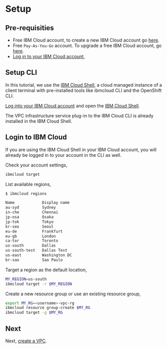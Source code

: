 # Setup

## Pre-requisities

* Free IBM Cloud account, to create a new IBM Cloud account go [here](https://ibm.github.io/workshop-setup/NEWACCOUNT/).
* Free `Pay-As-You-Go` account. To upgrade a free IBM Cloud account, go [here](https://ibm.github.io/workshop-setup/PAYASYOUGO/).
* [Log in to your IBM Cloud account](https://ibm.github.io/workshop-setup/IBMCLOUD/),

## Setup CLI

In this tutorial, we use the [IBM Cloud Shell](https://cloud.ibm.com/shell), a cloud managed instance of a client terminal with pre-installed tools like ibmcloud CLI and the OpenShift CLI.

[Log into your IBM Cloud account](https://ibm.github.io/workshop-setup/IBMCLOUD/) and open the [IBM Cloud Shell](https://cloud.ibm.com/shell).

The VPC infrastructure service plug-in to the IBM Cloud CLI is already installed in the IBM Cloud Shell.

## Login to IBM Cloud

If you are using the IBM Cloud Shell in your IBM Cloud account, you will already be logged in to your account in the CLI as well.

Check your account settings,

```bash
ibmcloud target
```

List available regions,

```bash
$ ibmcloud regions

Name            Display name
au-syd          Sydney
in-che          Chennai
jp-osa          Osaka
jp-tok          Tokyo
kr-seo          Seoul
eu-de           Frankfurt
eu-gb           London
ca-tor          Toronto
us-south        Dallas
us-south-test   Dallas Test
us-east         Washington DC
br-sao          Sao Paulo
```

Target a region as the default location,

```bash
MY_REGION=us-south
ibmcloud target -r $MY_REGION
```

Create a new resource group or use an existing resource group,

```bash
export MY_RG=<username>-vpc-rg
ibmcloud resource group-create $MY_RG
ibmcloud target -g $MY_RG
```

## Next

Next, [create a VPC](2_create_vpc.md).
